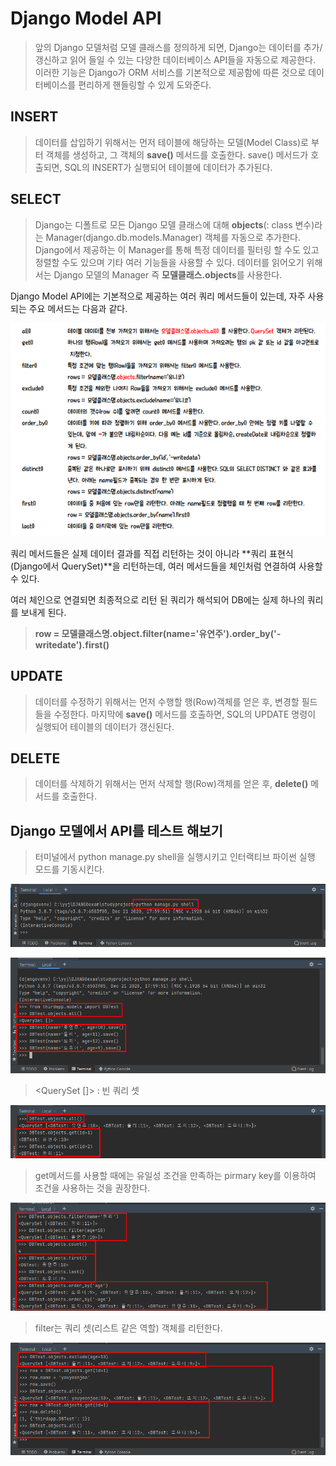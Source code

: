 # Django Model API

> 앞의 Django 모델처럼 모델 클래스를 정의하게 되면, Django는 데이터를 추가/갱신하고 읽어 들일 수 있는 다양한 데이터베이스 API들을 자동으로 제공한다. 이러한 기능은 Django가 ORM 서비스를 기본적으로 제공함에 따른 것으로 데이터베이스를 편리하게 핸들링할 수 있게 도와준다.

## INSERT

> 데이터를 삽입하기 위해서는 먼저 테이블에 해당하는 모델(Model Class)로 부터 객체를 생성하고, 그 객체의 **save()** 메서드를 호출한다. save() 메서드가 호출되면, SQL의 INSERT가 실행되어 테이블에 데이터가 추가된다.



## SELECT

> Django는 디폴트로 모든 Django 모델 클래스에 대해 **objects**(: class 변수)라는 Manager(django.db.models.Manager) 객체를 자동으로 추가한다. Django에서 제공하는 이 Manager를 통해 특정 데이터를 필터링 할 수도 있고 정렬할 수도 있으며 기타 여러 기능들을 사용할 수 있다. 데이터를 읽어오기 위해서는 Django 모델의 Manager 즉 **모델클래스.objects**를 사용한다.



Django Model API에는 기본적으로 제공하는 여러 쿼리 메서드들이 있는데, 자주 사용되는 주요 메서드는 다음과 같다.

![image-20210729155955639](md-images/image-20210729155955639.png)

쿼리 메서드들은 실제 데이터 결과를 직접 리턴하는 것이 아니라 **쿼리 표현식(Django에서 QuerySet)**을 리턴하는데, 여러 메서드들을 체인처럼 연결하여 사용할 수 있다.

여러 체인으로 연결되면 최종적으로 리턴 된 쿼리가 해석되어 DB에는 실제 하나의 쿼리를 보내게 된다.

> **row = 모델클래스명.object.filter(name='유연주').order_by('-writedate').first()**



## UPDATE

> 데이터를 수정하기 위해서는 먼저 수행할 행(Row)객체를 얻은 후, 변경할 필드들을 수정한다. 마지막에 **save()** 메서드를 호출하면, SQL의 UPDATE 명령이 실행되어 테이블의 데이터가 갱신된다.



## DELETE

> 데이터를 삭제하기 위해서는 먼저 삭제할 행(Row)객체를 얻은 후, **delete()** 메서드를 호출한다.



## Django 모델에서 API를 테스트 해보기

> 터미널에서 python manage.py shell을 실행시키고 인터랙티브 파이썬 실행 모드를 기동시킨다.

![image-20210729162336569](md-images/image-20210729162336569.png)

![image-20210729162341488](md-images/image-20210729162341488.png)

> <QuerySet []> : 빈 쿼리 셋



![image-20210729162345933](md-images/image-20210729162345933.png)

> get메서드를 사용할 때에는 유일성 조건을 만족하는 pirmary key를 이용하여 조건을 사용하는 것을 권장한다.



![image-20210729162349941](md-images/image-20210729162349941.png)

> filter는 쿼리 셋(리스트 같은 역할) 객체를 리턴한다.



![image-20210729162354186](md-images/image-20210729162354186.png)

